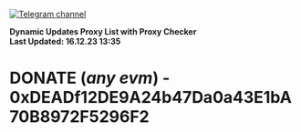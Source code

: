 [![Telegram channel](https://img.shields.io/endpoint?url=https://runkit.io/damiankrawczyk/telegram-badge/branches/master?url=https://t.me/n4z4v0d)](https://t.me/n4z4v0d) 

**Dynamic Updates Proxy List with Proxy Checker**  
**Last Updated: 16.12.23 13:35**

# DONATE (_any evm_) - 0xDEADf12DE9A24b47Da0a43E1bA70B8972F5296F2
